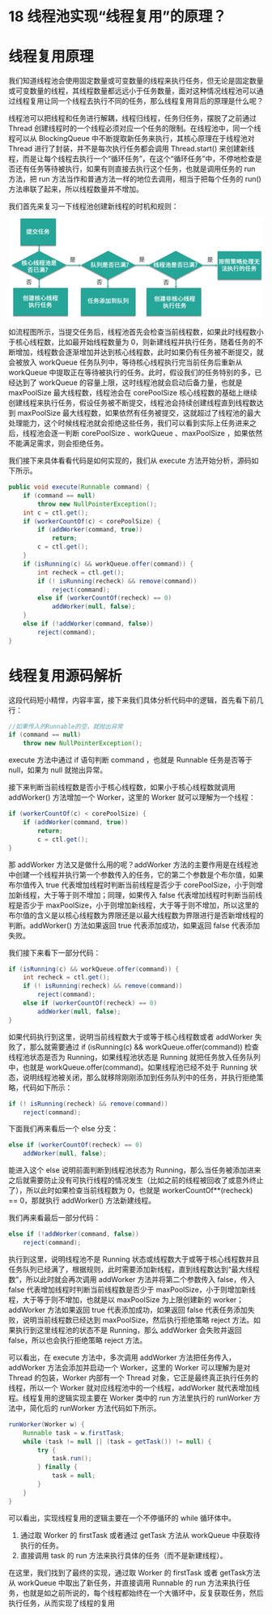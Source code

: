 # 18 线程池实现“线程复用”的原理？

# 线程复用原理
我们知道线程池会使用固定数量或可变数量的线程来执行任务，但无论是固定数量或可变数量的线程，其线程数量都远远小于任务数量，面对这种情况线程池可以通过线程复用让同一个线程去执行不同的任务，那么线程复用背后的原理是什么呢？

线程池可以把线程和任务进行解耦，线程归线程，任务归任务，摆脱了之前通过 Thread 创建线程时的一个线程必须对应一个任务的限制。在线程池中，同一个线程可以从 BlockingQueue 中不断提取新任务来执行，其核心原理在于线程池对 Thread 进行了封装，并不是每次执行任务都会调用 Thread.start() 来创建新线程，而是让每个线程去执行一个“循环任务”，在这个“循环任务”中，不停地检查是否还有任务等待被执行，如果有则直接去执行这个任务，也就是调用任务的 run 方法，把 run 方法当作和普通方法一样的地位去调用，相当于把每个任务的 run() 方法串联了起来，所以线程数量并不增加。

我们首先来复习一下线程池创建新线程的时机和规则：

![img](./img/18/thread_pool.png)

如流程图所示，当提交任务后，线程池首先会检查当前线程数，如果此时线程数小于核心线程数，比如最开始线程数量为 0，则新建线程并执行任务，随着任务的不断增加，线程数会逐渐增加并达到核心线程数，此时如果仍有任务被不断提交，就会被放入 workQueue 任务队列中，等待核心线程执行完当前任务后重新从 workQueue 中提取正在等待被执行的任务。此时，假设我们的任务特别的多，已经达到了 workQueue 的容量上限，这时线程池就会启动后备力量，也就是 maxPoolSize 最大线程数，线程池会在 corePoolSize 核心线程数的基础上继续创建线程来执行任务，假设任务被不断提交，线程池会持续创建线程直到线程数达到 maxPoolSize 最大线程数，如果依然有任务被提交，这就超过了线程池的最大处理能力，这个时候线程池就会拒绝这些任务，我们可以看到实际上任务进来之后，线程池会逐一判断 corePoolSize 、workQueue 、maxPoolSize ，如果依然不能满足需求，则会拒绝任务。

我们接下来具体看看代码是如何实现的，我们从 execute 方法开始分析，源码如下所示。
```java
public void execute(Runnable command) { 
    if (command == null) 
        throw new NullPointerException();
    int c = ctl.get();
    if (workerCountOf(c) < corePoolSize) { 
        if (addWorker(command, true)) 
            return;
        c = ctl.get();
    } 
    if (isRunning(c) && workQueue.offer(command)) { 
        int recheck = ctl.get();
        if (! isRunning(recheck) && remove(command)) 
            reject(command);
        else if (workerCountOf(recheck) == 0) 
            addWorker(null, false);
    } 
    else if (!addWorker(command, false)) 
        reject(command);
}
```

# 线程复用源码解析
这段代码短小精悍，内容丰富，接下来我们具体分析代码中的逻辑，首先看下前几行：
```java
//如果传入的Runnable的空，就抛出异常
if (command == null) 
    throw new NullPointerException();
```

execute 方法中通过 if 语句判断 command ，也就是 Runnable 任务是否等于 null，如果为 null 就抛出异常。

接下来判断当前线程数是否小于核心线程数，如果小于核心线程数就调用 addWorker() 方法增加一个 Worker，这里的 Worker 就可以理解为一个线程：
```java
if (workerCountOf(c) < corePoolSize) { 
    if (addWorker(command, true)) 
        return;
        c = ctl.get();
}
```
那 addWorker 方法又是做什么用的呢？addWorker 方法的主要作用是在线程池中创建一个线程并执行第一个参数传入的任务，它的第二个参数是个布尔值，如果布尔值传入 true 代表增加线程时判断当前线程是否少于 corePoolSize，小于则增加新线程，大于等于则不增加；同理，如果传入 false 代表增加线程时判断当前线程是否少于 maxPoolSize，小于则增加新线程，大于等于则不增加，所以这里的布尔值的含义是以核心线程数为界限还是以最大线程数为界限进行是否新增线程的判断。addWorker() 方法如果返回 true 代表添加成功，如果返回 false 代表添加失败。

我们接下来看下一部分代码：
```java
if (isRunning(c) && workQueue.offer(command)) { 
    int recheck = ctl.get();
    if (! isRunning(recheck) && remove(command)) 
        reject(command);
    else if (workerCountOf(recheck) == 0) 
        addWorker(null, false);
}
```
如果代码执行到这里，说明当前线程数大于或等于核心线程数或者 addWorker 失败了，那么就需要通过 if (isRunning(c) && workQueue.offer(command)) 检查线程池状态是否为 Running，如果线程池状态是 Running 就把任务放入任务队列中，也就是 workQueue.offer(command)。如果线程池已经不处于 Running 状态，说明线程池被关闭，那么就移除刚刚添加到任务队列中的任务，并执行拒绝策略，代码如下所示：
```java
if (! isRunning(recheck) && remove(command)) 
    reject(command);
```
下面我们再来看后一个 else 分支：
```java
else if (workerCountOf(recheck) == 0) 
    addWorker(null, false);
```    
能进入这个 else 说明前面判断到线程池状态为 Running，那么当任务被添加进来之后就需要防止没有可执行线程的情况发生（比如之前的线程被回收了或意外终止了），所以此时如果检查当前线程数为 0，也就是 workerCountOf**(recheck) == 0，那就执行 addWorker() 方法新建线程。

我们再来看最后一部分代码：
```java
else if (!addWorker(command, false)) 
    reject(command);
```    
执行到这里，说明线程池不是 Running 状态或线程数大于或等于核心线程数并且任务队列已经满了，根据规则，此时需要添加新线程，直到线程数达到“最大线程数”，所以此时就会再次调用 addWorker 方法并将第二个参数传入 false，传入 false 代表增加线程时判断当前线程数是否少于 maxPoolSize，小于则增加新线程，大于等于则不增加，也就是以 maxPoolSize 为上限创建新的 worker；addWorker 方法如果返回 true 代表添加成功，如果返回 false 代表任务添加失败，说明当前线程数已经达到 maxPoolSize，然后执行拒绝策略 reject 方法。如果执行到这里线程池的状态不是 Running，那么 addWorker 会失败并返回 false，所以也会执行拒绝策略 reject 方法。

可以看出，在 execute 方法中，多次调用 addWorker 方法把任务传入，addWorker 方法会添加并启动一个 Worker，这里的 Worker 可以理解为是对 Thread 的包装，Worker 内部有一个 Thread 对象，它正是最终真正执行任务的线程，所以一个 Worker 就对应线程池中的一个线程，addWorker 就代表增加线程。线程复用的逻辑实现主要在 Worker 类中的 run 方法里执行的 runWorker 方法中，简化后的 runWorker 方法代码如下所示。
```java
runWorker(Worker w) {
    Runnable task = w.firstTask;
    while (task != null || (task = getTask()) != null) {
        try {
            task.run();
        } finally {
            task = null;
        }
    }
}
```
可以看出，实现线程复用的逻辑主要在一个不停循环的 while 循环体中。
1. 通过取 Worker 的 firstTask 或者通过 getTask 方法从 workQueue 中获取待执行的任务。
2. 直接调用 task 的 run 方法来执行具体的任务（而不是新建线程）。

在这里，我们找到了最终的实现，通过取 Worker 的 firstTask 或者 getTask方法从 workQueue 中取出了新任务，并直接调用 Runnable 的 run 方法来执行任务，也就是如之前所说的，每个线程都始终在一个大循环中，反复获取任务，然后执行任务，从而实现了线程的复用